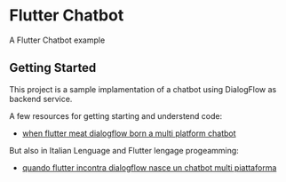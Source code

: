 # Flutter Chatbot

A Flutter Chatbot example

## Getting Started

This project is a sample implamentation of a chatbot using DialogFlow as backend service.

A few resources for getting starting and understend code:

- [when flutter meat dialogflow born a multi platform chatbot](https://blog.luciosoft.it/coding/when_flutter_meat_dialogflow_born_a_multi_platform_chatbot/)

But also in Italian Lenguage and Flutter lengage progeamming:
- [quando flutter incontra dialogflow nasce un chatbot multi piattaforma](https://blog.luciosoft.it/coding/quando_flutter_incontra_dialogflow_nasce_un_chatbot_multi_piattaforma/)